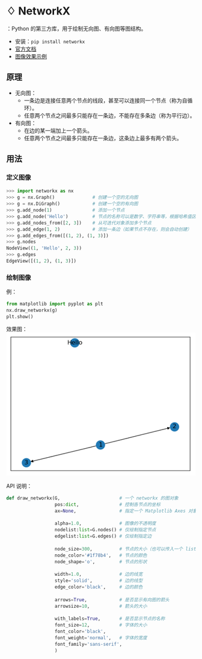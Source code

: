 # ♢ NetworkX

：Python 的第三方库，用于绘制无向图、有向图等图结构。
- 安装：`pip install networkx`
- [官方文档](https://networkx.github.io/documentation/stable/)
- [图像效果示例](https://networkx.org/documentation/stable/auto_examples/index.html)

## 原理

- 无向图：
  - 一条边是连接任意两个节点的线段，甚至可以连接同一个节点（称为自循环）。
  - 任意两个节点之间最多只能存在一条边，不能存在多条边（称为平行边）。
- 有向图：
  - 在边的某一端加上一个箭头。
  - 任意两个节点之间最多只能存在一条边，这条边上最多有两个箭头。

## 用法

### 定义图像

```py
>>> import networkx as nx
>>> g = nx.Graph()              # 创建一个空的无向图
>>> g = nx.DiGraph()            # 创建一个空的有向图
>>> g.add_node(1)               # 添加一个节点
>>> g.add_node('Hello')         # 节点的名称可以是数字、字符串等，根据哈希值区分
>>> g.add_nodes_from([2, 3])    # 从可迭代对象添加多个节点
>>> g.add_edge(1, 2)            # 添加一条边（如果节点不存在，则会自动创建）
>>> g.add_edges_from([(1, 2), (1, 3)])
>>> g.nodes
NodeView((1, 'Hello', 2, 3))
>>> g.edges
EdgeView([(1, 2), (1, 3)])
```

### 绘制图像

例：
```py
from matplotlib import pyplot as plt
nx.draw_networkx(g)
plt.show()
```

效果图：
![](./NetworkX_1.png)


API 说明：
```py
def draw_networkx(G,                      # 一个 networkx 的图对象
                  pos:dict,               # 控制各节点的坐标
                  ax=None,                # 指定一个 Matplotlib Axes 对象来绘制

                  alpha=1.0,              # 图像的不透明度
                  nodelist:list=G.nodes() # 仅绘制指定节点
                  edgelist:list=G.edges() # 仅绘制指定边

                  node_size=300,          # 节点的大小（也可以传入一个 list ，分别设置每个节点的大小）
                  node_color='#1f78b4',   # 节点的颜色
                  node_shape='o',         # 节点的形状

                  width=1.0,              # 边的线宽
                  style='solid',          # 边的线型
                  edge_color='black',     # 边的颜色

                  arrows=True,            # 是否显示有向图的箭头
                  arrowsize=10,           # 箭头的大小

                  with_labels=True,       # 是否显示节点的名称
                  font_size=12,           # 字体的大小
                  font_color='black',
                  font_weight='normal',   # 字体的宽度
                  font_family='sans-serif',
                  )
```
